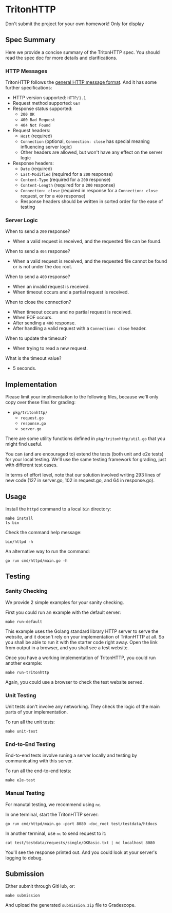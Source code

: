 # TritonHTTP
Don't submit the project for your own homework! Only for display
## Spec Summary

Here we provide a concise summary of the TritonHTTP spec. You should read the spec doc for more details and clarifications.

### HTTP Messages

TritonHTTP follows the [general HTTP message format](https://developer.mozilla.org/en-US/docs/Web/HTTP/Messages). And it has some further specifications:

- HTTP version supported: `HTTP/1.1`
- Request method supported: `GET`
- Response status supported:
  - `200 OK`
  - `400 Bad Request`
  - `404 Not Found`
- Request headers:
  - `Host` (required)
  - `Connection` (optional, `Connection: close` has special meaning influencing server logic)
  - Other headers are allowed, but won't have any effect on the server logic
- Response headers:
  - `Date` (required)
  - `Last-Modified` (required for a `200` response)
  - `Content-Type` (required for a `200` response)
  - `Content-Length` (required for a `200` response)
  - `Connection: close` (required in response for a `Connection: close` request, or for a `400` response)
  - Response headers should be written in sorted order for the ease of testing

### Server Logic

When to send a `200` response?
- When a valid request is received, and the requested file can be found.

When to send a `404` response?
- When a valid request is received, and the requested file cannot be found or is not under the doc root.

When to send a `400` response?
- When an invalid request is received.
- When timeout occurs and a partial request is received.

When to close the connection?
- When timeout occurs and no partial request is received.
- When EOF occurs.
- After sending a `400` response.
- After handling a valid request with a `Connection: close` header.

When to update the timeout?
- When trying to read a new request.

What is the timeout value?
- 5 seconds.

## Implementation

Please limit your implimentation to the following files, because we'll only copy over these files for grading:
- `pkg/tritonhttp/`
  - `request.go`
  - `response.go`
  - `server.go`

There are some utility functions defined in `pkg/tritonhttp/util.go` that you might find useful.

You can (and are encouraged to) extend the tests (both unit and e2e tests) for your local testing. We'll use the same testing framework for grading, just with different test cases.

In terms of effort level, note that our solution involved writing 293 lines of new code (127 in server.go, 102 in request.go, and 64 in response.go).

## Usage

Install the `httpd` command to a local `bin` directory:
```
make install
ls bin
```

Check the command help message:
```
bin/httpd -h
```

An alternative way to run the command:
```
go run cmd/httpd/main.go -h
```

## Testing

### Sanity Checking

We provide 2 simple examples for your sanity checking.

First you could run an example with the default server:
```
make run-default
```

This example uses the Golang standard library HTTP server to serve the website, and it doesn't rely on your implementation of TritonHTTP at all. So you shall be able to run it with the starter code right away. Open the link from output in a browser, and you shall see a test website.

Once you have a working implementation of TritonHTTP, you could run another example:
```
make run-tritonhttp
```

Again, you could use a browser to check the test website served.

### Unit Testing

Unit tests don't involve any networking. They check the logic of the main parts of your implementation.

To run all the unit tests:
```
make unit-test
```

### End-to-End Testing

End-to-end tests involve runing a server locally and testing by communicating with this server.

To run all the end-to-end tests:
```
make e2e-test
```

### Manual Testing

For manutal testing, we recommend using `nc`.

In one terminal, start the TritonHTTP server:
```
go run cmd/httpd/main.go -port 8080 -doc_root test/testdata/htdocs
```

In another terminal, use `nc` to send request to it:
```
cat test/testdata/requests/single/OKBasic.txt | nc localhost 8080
```

You'll see the response printed out. And you could look at your server's logging to debug.

## Submission

Either submit through GitHub, or:
```
make submission
```

And upload the generated `submission.zip` file to Gradescope.
